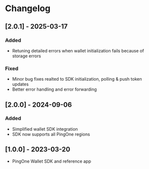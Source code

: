 # Changelog

## [2.0.1] - 2025-03-17

### Added
- Retuning detailed errors when wallet initialization fails because of storage errors

### Fixed
- Minor bug fixes realted to SDK initialization, polling & push token updates
- Better error handling and error forwarding

## [2.0.0] - 2024-09-06 

### Added
- Simplified wallet SDK integration
- SDK now supports all PingOne regions

## [1.0.0] - 2023-03-20

- PingOne Wallet SDK and reference app 